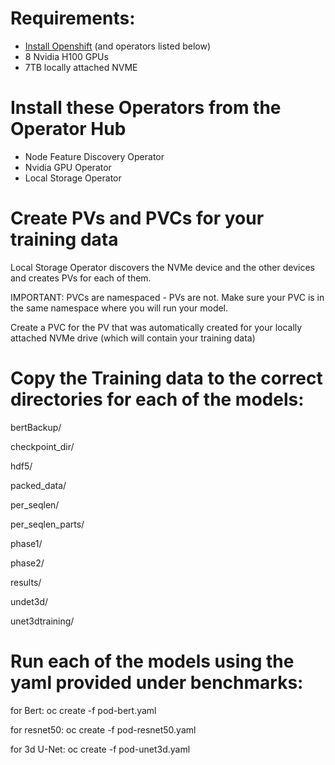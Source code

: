 # Requirements:  
*  [Install Openshift](https://access.redhat.com/documentation/en-us/openshift_container_platform/4.13/html/installing/index) (and operators listed below)
*  8 Nvidia H100 GPUs
*  7TB locally attached NVME

# Install these Operators from the Operator Hub
*  Node Feature Discovery Operator
*  Nvidia GPU Operator
*  Local Storage Operator

# Create PVs and PVCs for your training data

Local Storage Operator discovers the NVMe device and the other devices and creates PVs for each of them.

IMPORTANT: PVCs are namespaced - PVs are not. Make sure your PVC is in the same namespace where you will run your model. 

Create a PVC for the PV that was automatically created for your locally attached NVMe drive (which will contain your training data)


# Copy the Training data to the correct directories for each of the models: 

bertBackup/  

checkpoint_dir/  

hdf5/  

packed_data/  

per_seqlen/  

per_seqlen_parts/  

phase1/  

phase2/  

results/  

undet3d/  

unet3dtraining/  


# Run each of the models using the yaml provided under benchmarks: 

for Bert:
oc create -f pod-bert.yaml

for resnet50:
oc create -f pod-resnet50.yaml

for 3d U-Net:
oc create -f pod-unet3d.yaml 






